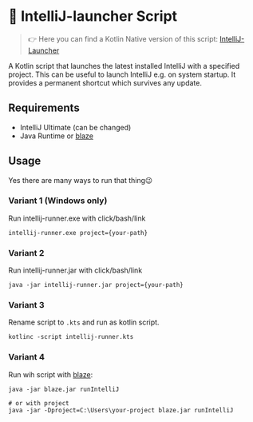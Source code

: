 # 🚀 IntelliJ-launcher Script

> 👉 Here you can find a Kotlin Native version of this script: [IntelliJ-Launcher](https://github.com/TobseF/IntelliJ-Launcher-n)

A Kotlin script that launches the latest installed IntelliJ with a specified project.
This can be useful to launch IntelliJ e.g. on system startup.
It provides a permanent shortcut which survives any update.

## Requirements
* IntelliJ Ultimate (can be changed)
* Java Runtime or [blaze](https://github.com/fizzed/blaze)

## Usage
Yes there are many ways to run that thing:wink:

### Variant 1 (Windows only)
Run intellij-runner.exe with click/bash/link
``` shell
intellij-runner.exe project={your-path}
```

### Variant 2
Run intellij-runner.jar with click/bash/link
``` shell
java -jar intellij-runner.jar project={your-path}
```

### Variant 3
Rename script to `.kts` and run as kotlin script.
``` shell
kotlinc -script intellij-runner.kts
```

### Variant 4
Run wih script with [blaze](https://github.com/fizzed/blaze):
``` shell
java -jar blaze.jar runIntelliJ

# or with project
java -jar -Dproject=C:\Users\your-project blaze.jar runIntelliJ
```
